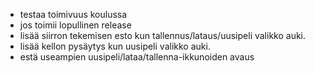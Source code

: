 * testaa toimivuus koulussa
* jos toimii lopullinen release
* lisää siirron tekemisen esto kun tallennus/lataus/uusipeli valikko auki.
* lisää kellon pysäytys kun uusipeli valikko auki.
* estä useampien uusipeli/lataa/tallenna-ikkunoiden avaus

